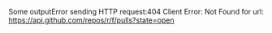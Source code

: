 Some outputError sending HTTP request:404 Client Error: Not Found for url: https://api.github.com/repos/r/f/pulls?state=open
